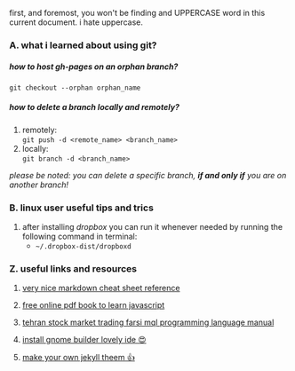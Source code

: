 first, and foremost, you won't be finding and UPPERCASE word in this current document. i hate uppercase. 
### A. what i learned about using git?

##### how to host gh-pages on an orphan branch? <br>
`git checkout --orphan orphan_name` <br>

##### how to delete a branch locally and remotely?
1. remotely: <br> `git push -d <remote_name> <branch_name>`
2. locally: <br> `git branch -d <branch_name>`

*please be noted: you can delete a specific branch, __if and only if__ you are on another branch!*  

### B. linux user useful tips and trics <br>
1. after installing *dropbox* you can run it whenever needed by running the following command in terminal: 
    * `~/.dropbox-dist/dropboxd`


### Z. useful links and resources

1. [very nice markdown cheat sheet reference](https://github.com/adam-p/markdown-here/wiki/Markdown-Cheatsheet)
2. [free online pdf book to learn javascript](https://eloquentjavascript.net/Eloquent_JavaScript.pdf)
3. [tehran stock market trading farsi mql programming language manual](https://github.com/anonymoustafa/one/raw/gh-pages/files_and_references/Jozveye-Filternevisi-Dar-Dideban-Bourse.docx.pdf)
4. [install gnome builder lovely ide 😍](https://wiki.gnome.org/Apps/Builder/Downloads)

4. [make your own jekyll theem 👍](https://jekyllrb.com/tutorials/convert-site-to-jekyll/)